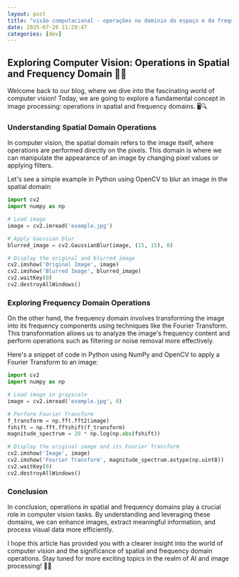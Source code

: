 ```yaml
---
layout: post
title: "visão computacional - operações no domínio do espaço e da frequência"
date: 2025-07-28 11:29:47 
categories: [dev]
---
```


## Exploring Computer Vision: Operations in Spatial and Frequency Domain 📸✨

Welcome back to our blog, where we dive into the fascinating world of computer vision! Today, we are going to explore a fundamental concept in image processing: operations in spatial and frequency domains. 🖥️🔍

### Understanding Spatial Domain Operations

In computer vision, the spatial domain refers to the image itself, where operations are performed directly on the pixels. This domain is where we can manipulate the appearance of an image by changing pixel values or applying filters.

Let's see a simple example in Python using OpenCV to blur an image in the spatial domain:

```python
import cv2
import numpy as np

# Load image
image = cv2.imread('example.jpg')

# Apply Gaussian blur
blurred_image = cv2.GaussianBlur(image, (15, 15), 0)

# Display the original and blurred image
cv2.imshow('Original Image', image)
cv2.imshow('Blurred Image', blurred_image)
cv2.waitKey(0)
cv2.destroyAllWindows()
```

### Exploring Frequency Domain Operations

On the other hand, the frequency domain involves transforming the image into its frequency components using techniques like the Fourier Transform. This transformation allows us to analyze the image's frequency content and perform operations such as filtering or noise removal more effectively.

Here's a snippet of code in Python using NumPy and OpenCV to apply a Fourier Transform to an image:

```python
import cv2
import numpy as np

# Load image in grayscale
image = cv2.imread('example.jpg', 0)

# Perform Fourier Transform
f_transform = np.fft.fft2(image)
fshift = np.fft.fftshift(f_transform)
magnitude_spectrum = 20 * np.log(np.abs(fshift))

# Display the original image and its Fourier Transform
cv2.imshow('Image', image)
cv2.imshow('Fourier Transform', magnitude_spectrum.astype(np.uint8))
cv2.waitKey(0)
cv2.destroyAllWindows()
```

### Conclusion

In conclusion, operations in spatial and frequency domains play a crucial role in computer vision tasks. By understanding and leveraging these domains, we can enhance images, extract meaningful information, and process visual data more efficiently.

I hope this article has provided you with a clearer insight into the world of computer vision and the significance of spatial and frequency domain operations. Stay tuned for more exciting topics in the realm of AI and image processing! 🌟🧠